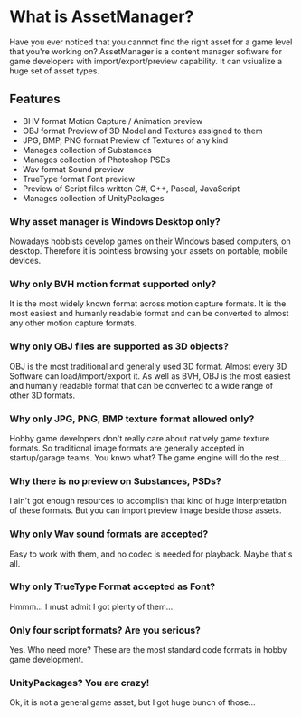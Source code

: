 # What is AssetManager?
Have you ever noticed that you cannnot find the right asset for a game level that you're working on? AssetManager is a content manager software for game developers with import/export/preview capability. It can vsiualize a huge set of asset types.

## Features

* BHV format Motion Capture / Animation preview
* OBJ format Preview of 3D Model and Textures assigned to them
* JPG, BMP, PNG format Preview of Textures of any kind
* Manages collection of Substances
* Manages collection of Photoshop PSDs
* Wav format Sound preview
* TrueType format Font preview
* Preview of Script files written C#, C++, Pascal, JavaScript
* Manages collection of UnityPackages

### Why asset manager is Windows Desktop only?
Nowadays hobbists develop games on their Windows based computers, on desktop. Therefore it is pointless browsing your assets on portable, mobile devices.

### Why only BVH motion format supported only?
It is the most widely known format across motion capture formats. It is the most easiest and humanly readable format and can be converted to almost any other motion capture formats.

### Why only OBJ files are supported as 3D objects?
OBJ is the most traditional and generally used 3D format. Almost every 3D Software can load/import/export it. As well as BVH, OBJ is the most easiest and humanly readable format that can be converted to a wide range of other 3D formats.

### Why only JPG, PNG, BMP texture format allowed only?
Hobby game developers don't really care about natively game texture formats. So traditional image formats are generally accepted in startup/garage teams. You knwo what? The game engine will do the rest...

### Why there is no preview on Substances, PSDs?
I ain't got enough resources to accomplish that kind of huge interpretation of these formats. But you can import preview image beside those assets.

### Why only Wav sound formats are accepted?
Easy to work with them, and no codec is needed for playback. Maybe that's all.

### Why only TrueType Format accepted as Font?
Hmmm... I must admit I got plenty of them...

### Only four script formats? Are you serious?
Yes. Who need more? These are the most standard code formats in hobby game development.

### UnityPackages? You are crazy!
Ok, it is not a general game asset, but I got huge bunch of those...
